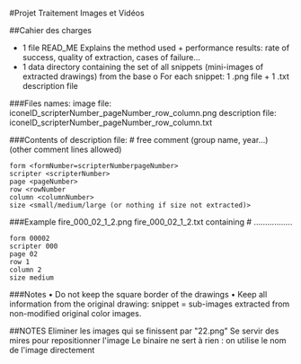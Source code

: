 #Projet Traitement Images et Vidéos

##Cahier des charges
* 1 file READ_ME
Explains the method used + performance results: rate of success, quality of
extraction, cases of failure...
* 1 data directory containing the set of all snippets (mini-images of extracted
drawings) from the base
o For each snippet: 1 .png file + 1 .txt description file

###Files names:
image file: iconeID\_scripterNumber\_pageNumber\_row_column.png
description file: iconeID\_scripterNumber\_pageNumber\_row_column.txt

###Contents of description file:
\# free comment (group name, year...) (other comment lines allowed)
```label <labelName>
form <formNumber=scripterNumberpageNumber>
scripter <scripterNumber>
page <pageNumber>
row <rowNumber
column <columnNumber>
size <small/medium/large (or nothing if size not extracted)>
```

###Example
fire\_000\_02\_1\_2.png
fire\_000\_02\_1_2.txt containing
\# .................
```label fire
form 00002
scripter 000
page 02
row 1
column 2
size medium
```

###Notes
• Do not keep the square border of the drawings
• Keep all information from the original drawing: snippet = sub-images extracted
from non-modified original color images.


##NOTES
Eliminer les images qui se finissent par "22.png"
Se servir des mires pour repositionner l'image
Le binaire ne sert à rien : on utilise le nom de l'image directement
